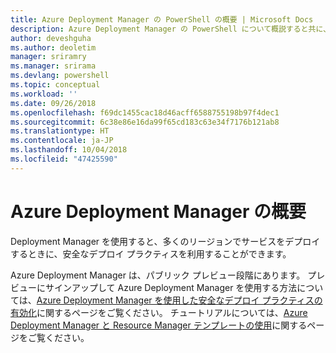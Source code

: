 ```yaml
---
title: Azure Deployment Manager の PowerShell の概要 | Microsoft Docs
description: Azure Deployment Manager の PowerShell について概説すると共に、インストールと構成に関するページへのリンクを紹介します。
author: deveshguha
ms.author: deoletim
manager: sriramry
ms.manager: srirama
ms.devlang: powershell
ms.topic: conceptual
ms.workload: ''
ms.date: 09/26/2018
ms.openlocfilehash: f69dc1455cac18d46acff6588755198b97f4dec1
ms.sourcegitcommit: 6c38e86e16da99f65cd183c63e34f7176b121ab8
ms.translationtype: HT
ms.contentlocale: ja-JP
ms.lasthandoff: 10/04/2018
ms.locfileid: "47425590"
---
```

# <a name="overview-of-azure-deployment-manager"></a>Azure Deployment Manager の概要

Deployment Manager を使用すると、多くのリージョンでサービスをデプロイするときに、安全なデプロイ プラクティスを利用することができます。

Azure Deployment Manager は、パブリック プレビュー段階にあります。 プレビューにサインアップして Azure Deployment Manager を使用する方法については、[Azure Deployment Manager を使用した安全なデプロイ プラクティスの有効化](https://docs.microsoft.com/en-us/azure/azure-resource-manager/deployment-manager-overview)に関するページをご覧ください。 チュートリアルについては、[Azure Deployment Manager と Resource Manager テンプレートの使用](https://docs.microsoft.com/en-us/azure/azure-resource-manager/deployment-manager-tutorial)に関するページをご覧ください。